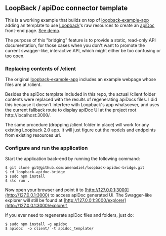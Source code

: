 ## LoopBack / apiDoc connector template

This is a working example that builds on top of [loopback-example-app](https://github.com/strongloop/loopback-example-app) 
adding an template to use [Loopback](http://loopback.io/)'s raw resources to create an [apiDoc](http://apidocjs.com/) front-end page. [See demo](http://amenadiel.github.io/loopback-apidoc-bridge/).

The purpose of this "bridging" feature is to provide a static, read-only API documentation, 
for those cases when you don't want to promote the current swagger-like, interactive API, which might either be too confusing or too open.


### Replacing contents of /client 

The original [loopback-example-app](https://github.com/strongloop/loopback-example-app) includes an example webpage whose files are at /client. 

Besides the apiDoc template included in this repo, the actual /client folder contents were replaced with the results of regenerating apiDocs files. I did this because it doesn't interfere with Loopback's app whatsoever, and uses the current fallback route to display apiDoc UI at the project root http://localhost:3000/. 

The same procedure (dropping /client folder in place) will work for any existing Loopback 2.0 app. It will just figure out the models and endpoints from existing resources url.

### Configure and run the application

Start the application back-end by running the following command:

```
$ git clone git@github.com:amenadiel/loopback-apidoc-bridge.git
$ cd loopback-apidoc-bridge
$ sudo npm install
$ slc run .
```

Now open your browser and point it to
[http://127.0.0.1:3000](http://127.0.0.1:3000) to access apiDoc generated UI. The Swagger-like explorer will still be found at [http://127.0.0.1:3000/explorer](http://127.0.0.1:3000/explorer)



If you ever need to regenerate apiDoc files and folders, just do:

```
$ sudo npm install -g apidoc
$ apidoc  -o client/ -t apidoc_template/
```

